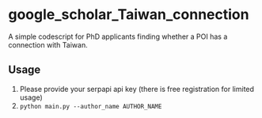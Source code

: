# google_scholar_Taiwan_connection
A simple codescript for PhD applicants finding whether a POI has a connection with Taiwan.

## Usage
1. Please provide your serpapi api key (there is free registration for limited usage)
2. ```python main.py --author_name AUTHOR_NAME```
